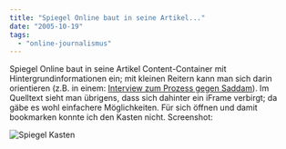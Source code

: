 ```yaml
---
title: "Spiegel Online baut in seine Artikel..."
date: "2005-10-19"
tags: 
  - "online-journalismus"
---
```


Spiegel Online baut in seine Artikel Content-Container mit Hintergrundinformationen ein; mit kleinen Reitern kann man sich darin orientieren (z.B. in einem: [Interview zum Prozess gegen Saddam](http://www.spiegel.de/spiegel/0,1518,379929,00.html)). Im Quelltext sieht man übrigens, dass sich dahinter ein iFrame verbirgt; da gäbe es wohl einfachere Möglichkeiten. Für sich öffnen und damit bookmarken konnte ich den Kasten nicht. Screenshot:

![Spiegel Kasten](images/spiegel_kasten.png)

